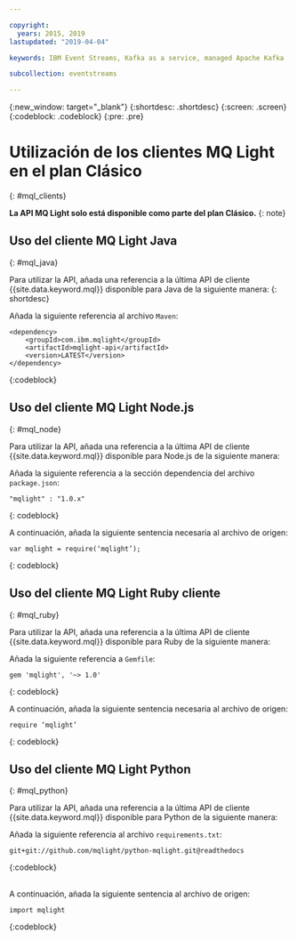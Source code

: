 ```yaml
---

copyright:
  years: 2015, 2019
lastupdated: "2019-04-04"

keywords: IBM Event Streams, Kafka as a service, managed Apache Kafka

subcollection: eventstreams

---
```


{:new_window: target="_blank"}
{:shortdesc: .shortdesc}
{:screen: .screen}
{:codeblock: .codeblock}
{:pre: .pre}

# Utilización de los clientes MQ Light en el plan Clásico
{: #mql_clients}

**La API MQ Light solo está disponible como parte del plan Clásico.**
{: note}
<br/>

## Uso del cliente MQ Light Java
{: #mql_java}

Para utilizar la API, añada una referencia a la última API de cliente {{site.data.keyword.mql}} disponible para Java de la siguiente manera:
{: shortdesc}

Añada la siguiente referencia al archivo <code>Maven</code>:

```
<dependency>
    <groupId>com.ibm.mqlight</groupId>
    <artifactId>mqlight-api</artifactId>
    <version>LATEST</version>
</dependency>
```
{:codeblock}


<!-- 12/11/18: info was in eventstreams102.md, moved because of doc app changes -->

## Uso del cliente MQ Light Node.js 
{: #mql_node}


Para utilizar la API, añada una referencia a la última API de cliente {{site.data.keyword.mql}} disponible para Node.js de la siguiente manera:

Añada la siguiente referencia a la sección dependencia del archivo <code>package.json</code>:

<pre class="pre"><code>"mqlight" : "1.0.x"</code></pre>
{: codeblock}

A continuación, añada la siguiente sentencia necesaria al archivo de origen:

<pre class="pre"><code>var mqlight = require(‘mqlight’);</code></pre>
{: codeblock}

<!-- 14/11/18: info was in eventstreams103.md, moved because of doc app changes -->

## Uso del cliente MQ Light Ruby cliente
{: #mql_ruby}


Para utilizar la API, añada una referencia a la última API de cliente {{site.data.keyword.mql}} disponible para Ruby de la siguiente manera:

Añada la siguiente referencia a <code>Gemfile</code>:

```
gem 'mqlight', '~> 1.0'
```
{: codeblock}

A continuación, añada la siguiente sentencia necesaria al archivo de origen:

```
require ‘mqlight’
```
{: codeblock}

<!-- 14/11/18: info was in eventstreams101.md, moved because of doc app changes -->

## Uso del cliente MQ Light Python
{: #mql_python}

Para utilizar la API, añada una referencia a la última API de cliente {{site.data.keyword.mql}} disponible para Python de la siguiente manera:

Añada la siguiente referencia al archivo <code>requirements.txt</code>:

```
git+git://github.com/mqlight/python-mqlight.git@readthedocs
```
{:codeblock}

<br>
A continuación, añada la siguiente sentencia al archivo de origen:

```
import mqlight
```
{:codeblock}
<!-- Comment from Andrew
Instructions for getting started, with links for more info
Simple send source and receive source in-line

-->



